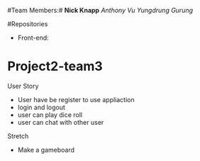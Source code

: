 #Team Members:#
**Nick Knapp**
*Anthony Vu*
*Yungdrung Gurung*

#Repositories
- Front-end: 

# Project2-team3
User Story
- User have be register to use appliaction
- login and logout
- user can play dice roll
- user can chat with other user

Stretch
- Make a gameboard
